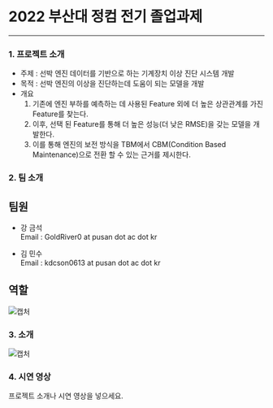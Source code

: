 # 2022 부산대 정컴 전기 졸업과제
<hr/>

### 1. 프로젝트 소개

* 주제 : 선박 엔진 데이터를 기반으로 하는 기계장치 이상 진단 시스템 개발
* 목적 : 선박 엔진의 이상을 진단하는데 도움이 되는 모델을 개발
* 개요 
    1. 기존에 엔진 부하를 예측하는 데 사용된 Feature 외에 더 높은 상관관계를 가진 Feature를 찾는다.
    2. 이후, 선택 된 Feature를 통해 더 높은 성능(더 낮은 RMSE)을 갖는 모델을 개발한다.
    3. 이를 통해 엔진의 보전 방식을 TBM에서 CBM(Condition Based Maintenance)으로 전환 할 수 있는 근거를 제시한다.

### 2. 팀 소개  
## 팀원  
* 강 금석  
Email : GoldRiver0 at pusan dot ac dot kr 

* 김 민수  
Email : kdcson0613 at pusan dot ac dot kr

## 역할   
![캡처](https://user-images.githubusercontent.com/84324994/195821371-c78db898-81ff-491f-add6-efb930aec0e7.JPG)

### 3. 소개 

![캡처](https://user-images.githubusercontent.com/84324994/195822654-b9441f56-1cc6-4f22-acf3-5920edb28dfd.JPG)

### 4. 시연 영상

프로젝트 소개나 시연 영상을 넣으세요.
